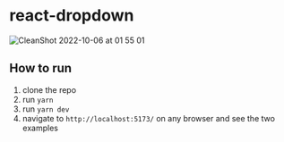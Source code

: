 # react-dropdown

![CleanShot 2022-10-06 at 01 55 01](https://user-images.githubusercontent.com/83667312/194234963-edbe9b12-2e25-4a00-bc1b-3cdb4cb4f791.png)

## How to run

1. clone the repo
2. run `yarn`
3. run `yarn dev`
4. navigate to `http://localhost:5173/` on any browser and see the two examples
